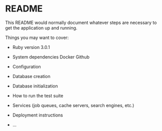 # README

This README would normally document whatever steps are necessary to get the
application up and running.

Things you may want to cover:

* Ruby version
	3.0.1

* System dependencies
	Docker
	Github

* Configuration

* Database creation

* Database initialization

* How to run the test suite

* Services (job queues, cache servers, search engines, etc.)

* Deployment instructions

* ...
